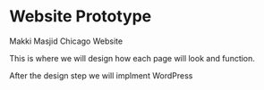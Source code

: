 # Website Prototype
Makki Masjid Chicago Website

This is where we will design how each page will look and function.

After the design step we will implment WordPress
